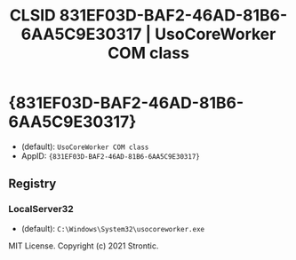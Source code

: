 ﻿---
title: "CLSID 831EF03D-BAF2-46AD-81B6-6AA5C9E30317 | UsoCoreWorker COM class"
excerpt: What is COM-Object CLSID 831EF03D-BAF2-46AD-81B6-6AA5C9E30317?
---

# {831EF03D-BAF2-46AD-81B6-6AA5C9E30317}

* (default): `UsoCoreWorker COM class`
* AppID: `{831EF03D-BAF2-46AD-81B6-6AA5C9E30317}`

## Registry


### LocalServer32

* (default): `C:\Windows\System32\usocoreworker.exe`

MIT License. Copyright (c) 2021 Strontic.


